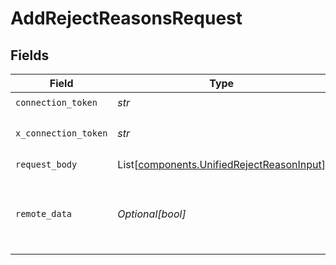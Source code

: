 # AddRejectReasonsRequest


## Fields

| Field                                                                                            | Type                                                                                             | Required                                                                                         | Description                                                                                      |
| ------------------------------------------------------------------------------------------------ | ------------------------------------------------------------------------------------------------ | ------------------------------------------------------------------------------------------------ | ------------------------------------------------------------------------------------------------ |
| `connection_token`                                                                               | *str*                                                                                            | :heavy_check_mark:                                                                               | N/A                                                                                              |
| `x_connection_token`                                                                             | *str*                                                                                            | :heavy_check_mark:                                                                               | The connection token                                                                             |
| `request_body`                                                                                   | List[[components.UnifiedRejectReasonInput](../../models/components/unifiedrejectreasoninput.md)] | :heavy_check_mark:                                                                               | N/A                                                                                              |
| `remote_data`                                                                                    | *Optional[bool]*                                                                                 | :heavy_minus_sign:                                                                               | Set to true to include data from the original Ats software.                                      |